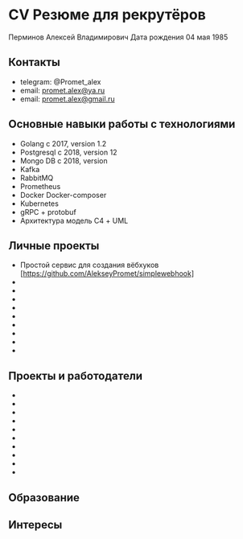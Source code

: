 # CV Резюме для рекрутёров

Перминов Алексей Владимирович
Дата рождения 04 мая 1985
## Контакты
- telegram: @Promet_alex
- email: promet.alex@ya.ru
- email: promet.alex@gmail.ru 

## Основные навыки работы с технологиями
- Golang c 2017, version 1.2
- Postgresql c 2018, version 12
- Mongo DB c 2018, version
- Kafka
- RabbitMQ
- Prometheus
- Docker Docker-composer
- Kubernetes
- gRPC + protobuf
- Архитектура модель С4 + UML

## Личные проекты
- Простой сервис для создания вёбхуков [https://github.com/AlekseyPromet/simplewebhook]
- 
- 
- 
- 
- 
- 
- 
-
-

## Проекты и работодатели
-
-
-
-
-
-
-
-
-
-

## Образование

## Интересы